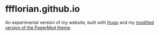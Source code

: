 # ffflorian.github.io

An experimental version of my website, built with [Hugo](https://gohugo.io/) and my [modified version of the PaperMod theme](https://github.com/ffflorian/hugo-PaperMod).
